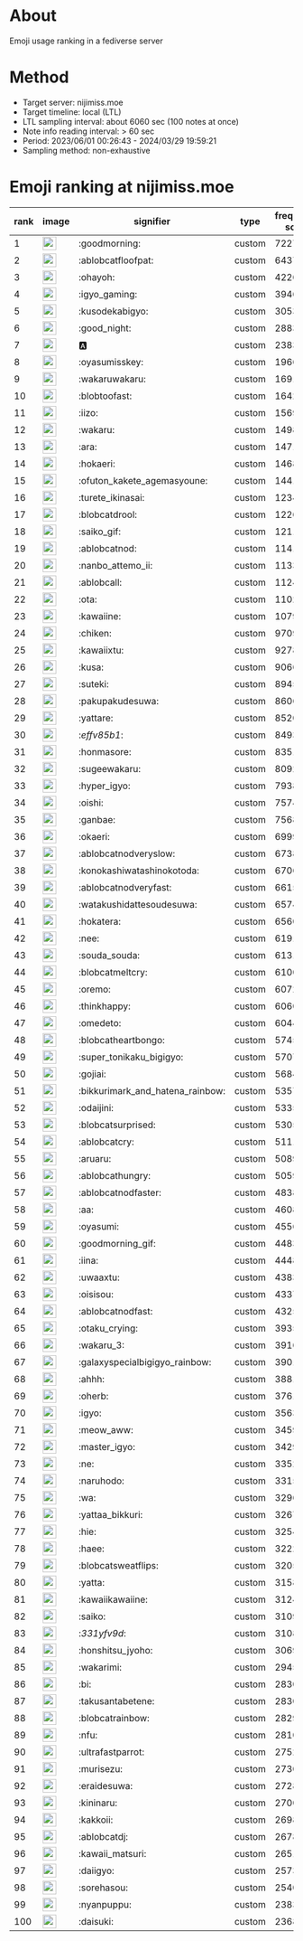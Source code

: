 # About
Emoji usage ranking in a fediverse server

# Method
- Target server: nijimiss.moe
- Target timeline: local (LTL)
- LTL sampling interval: about 6060 sec (100 notes at once)
- Note info reading interval: > 60 sec
- Period: 2023/06/01 00:26:43 - 2024/03/29 19:59:21 
- Sampling method: non-exhaustive

# Emoji ranking at nijimiss.moe

|rank|image|signifier|type|frequency score|
|----|----|----|----|----|
|1|<img height="24" src="https://nijimiss.moe/emoji/goodmorning.webp">|:goodmorning:|custom|72270|
|2|<img height="24" src="https://nijimiss.moe/emoji/ablobcatfloofpat.webp">|:ablobcatfloofpat:|custom|64378|
|3|<img height="24" src="https://nijimiss.moe/emoji/ohayoh.webp">|:ohayoh:|custom|42265|
|4|<img height="24" src="https://nijimiss.moe/emoji/igyo_gaming.webp">|:igyo_gaming:|custom|39465|
|5|<img height="24" src="https://nijimiss.moe/emoji/kusodekabigyo.webp">|:kusodekabigyo:|custom|30533|
|6|<img height="24" src="https://nijimiss.moe/emoji/good_night.webp">|:good_night:|custom|28835|
|7|<img height="24" src="https://nijimiss.moe/emoji/a.webp">|:a:|custom|23838|
|8|<img height="24" src="https://nijimiss.moe/emoji/oyasumisskey.webp">|:oyasumisskey:|custom|19668|
|9|<img height="24" src="https://nijimiss.moe/emoji/wakaruwakaru.webp">|:wakaruwakaru:|custom|16916|
|10|<img height="24" src="https://nijimiss.moe/emoji/blobtoofast.webp">|:blobtoofast:|custom|16427|
|11|<img height="24" src="https://nijimiss.moe/emoji/iizo.webp">|:iizo:|custom|15694|
|12|<img height="24" src="https://nijimiss.moe/emoji/wakaru.webp">|:wakaru:|custom|14985|
|13|<img height="24" src="https://nijimiss.moe/emoji/ara.webp">|:ara:|custom|14718|
|14|<img height="24" src="https://nijimiss.moe/emoji/hokaeri.webp">|:hokaeri:|custom|14681|
|15|<img height="24" src="https://nijimiss.moe/emoji/ofuton_kakete_agemasyoune.webp">|:ofuton_kakete_agemasyoune:|custom|14413|
|16|<img height="24" src="https://nijimiss.moe/emoji/turete_ikinasai.webp">|:turete_ikinasai:|custom|12346|
|17|<img height="24" src="https://nijimiss.moe/emoji/blobcatdrool.webp">|:blobcatdrool:|custom|12261|
|18|<img height="24" src="https://nijimiss.moe/emoji/saiko_gif.webp">|:saiko_gif:|custom|12115|
|19|<img height="24" src="https://nijimiss.moe/emoji/ablobcatnod.webp">|:ablobcatnod:|custom|11414|
|20|<img height="24" src="https://nijimiss.moe/emoji/nanbo_attemo_ii.webp">|:nanbo_attemo_ii:|custom|11331|
|21|<img height="24" src="https://nijimiss.moe/emoji/ablobcall.webp">|:ablobcall:|custom|11244|
|22|<img height="24" src="https://nijimiss.moe/emoji/ota.webp">|:ota:|custom|11029|
|23|<img height="24" src="https://nijimiss.moe/emoji/kawaiine.webp">|:kawaiine:|custom|10792|
|24|<img height="24" src="https://nijimiss.moe/emoji/chiken.webp">|:chiken:|custom|9709|
|25|<img height="24" src="https://nijimiss.moe/emoji/kawaiixtu.webp">|:kawaiixtu:|custom|9278|
|26|<img height="24" src="https://nijimiss.moe/emoji/kusa.webp">|:kusa:|custom|9066|
|27|<img height="24" src="https://nijimiss.moe/emoji/suteki.webp">|:suteki:|custom|8945|
|28|<img height="24" src="https://nijimiss.moe/emoji/pakupakudesuwa.webp">|:pakupakudesuwa:|custom|8606|
|29|<img height="24" src="https://nijimiss.moe/emoji/yattare.webp">|:yattare:|custom|8520|
|30|<img height="24" src="https://nijimiss.moe/emoji/_effv85b1_.webp">|:_effv85b1_:|custom|8493|
|31|<img height="24" src="https://nijimiss.moe/emoji/honmasore.webp">|:honmasore:|custom|8351|
|32|<img height="24" src="https://nijimiss.moe/emoji/sugeewakaru.webp">|:sugeewakaru:|custom|8092|
|33|<img height="24" src="https://nijimiss.moe/emoji/hyper_igyo.webp">|:hyper_igyo:|custom|7938|
|34|<img height="24" src="https://nijimiss.moe/emoji/oishi.webp">|:oishi:|custom|7574|
|35|<img height="24" src="https://nijimiss.moe/emoji/ganbae.webp">|:ganbae:|custom|7568|
|36|<img height="24" src="https://nijimiss.moe/emoji/okaeri.webp">|:okaeri:|custom|6999|
|37|<img height="24" src="https://nijimiss.moe/emoji/ablobcatnodveryslow.webp">|:ablobcatnodveryslow:|custom|6738|
|38|<img height="24" src="https://nijimiss.moe/emoji/konokashiwatashinokotoda.webp">|:konokashiwatashinokotoda:|custom|6706|
|39|<img height="24" src="https://nijimiss.moe/emoji/ablobcatnodveryfast.webp">|:ablobcatnodveryfast:|custom|6615|
|40|<img height="24" src="https://nijimiss.moe/emoji/watakushidattesoudesuwa.webp">|:watakushidattesoudesuwa:|custom|6574|
|41|<img height="24" src="https://nijimiss.moe/emoji/hokatera.webp">|:hokatera:|custom|6560|
|42|<img height="24" src="https://nijimiss.moe/emoji/nee.webp">|:nee:|custom|6191|
|43|<img height="24" src="https://nijimiss.moe/emoji/souda_souda.webp">|:souda_souda:|custom|6131|
|44|<img height="24" src="https://nijimiss.moe/emoji/blobcatmeltcry.webp">|:blobcatmeltcry:|custom|6100|
|45|<img height="24" src="https://nijimiss.moe/emoji/oremo.webp">|:oremo:|custom|6072|
|46|<img height="24" src="https://nijimiss.moe/emoji/thinkhappy.webp">|:thinkhappy:|custom|6060|
|47|<img height="24" src="https://nijimiss.moe/emoji/omedeto.webp">|:omedeto:|custom|6044|
|48|<img height="24" src="https://nijimiss.moe/emoji/blobcatheartbongo.webp">|:blobcatheartbongo:|custom|5745|
|49|<img height="24" src="https://nijimiss.moe/emoji/super_tonikaku_bigigyo.webp">|:super_tonikaku_bigigyo:|custom|5707|
|50|<img height="24" src="https://nijimiss.moe/emoji/gojiai.webp">|:gojiai:|custom|5684|
|51|<img height="24" src="https://nijimiss.moe/emoji/bikkurimark_and_hatena_rainbow.webp">|:bikkurimark_and_hatena_rainbow:|custom|5357|
|52|<img height="24" src="https://nijimiss.moe/emoji/odaijini.webp">|:odaijini:|custom|5335|
|53|<img height="24" src="https://nijimiss.moe/emoji/blobcatsurprised.webp">|:blobcatsurprised:|custom|5305|
|54|<img height="24" src="https://nijimiss.moe/emoji/ablobcatcry.webp">|:ablobcatcry:|custom|5111|
|55|<img height="24" src="https://nijimiss.moe/emoji/aruaru.webp">|:aruaru:|custom|5089|
|56|<img height="24" src="https://nijimiss.moe/emoji/ablobcathungry.webp">|:ablobcathungry:|custom|5059|
|57|<img height="24" src="https://nijimiss.moe/emoji/ablobcatnodfaster.webp">|:ablobcatnodfaster:|custom|4838|
|58|<img height="24" src="https://nijimiss.moe/emoji/aa.webp">|:aa:|custom|4608|
|59|<img height="24" src="https://nijimiss.moe/emoji/oyasumi.webp">|:oyasumi:|custom|4556|
|60|<img height="24" src="https://nijimiss.moe/emoji/goodmorning_gif.webp">|:goodmorning_gif:|custom|4483|
|61|<img height="24" src="https://nijimiss.moe/emoji/iina.webp">|:iina:|custom|4448|
|62|<img height="24" src="https://nijimiss.moe/emoji/uwaaxtu.webp">|:uwaaxtu:|custom|4383|
|63|<img height="24" src="https://nijimiss.moe/emoji/oisisou.webp">|:oisisou:|custom|4337|
|64|<img height="24" src="https://nijimiss.moe/emoji/ablobcatnodfast.webp">|:ablobcatnodfast:|custom|4325|
|65|<img height="24" src="https://nijimiss.moe/emoji/otaku_crying.webp">|:otaku_crying:|custom|3935|
|66|<img height="24" src="https://nijimiss.moe/emoji/wakaru_3.webp">|:wakaru_3:|custom|3916|
|67|<img height="24" src="https://nijimiss.moe/emoji/galaxyspecialbigigyo_rainbow.webp">|:galaxyspecialbigigyo_rainbow:|custom|3901|
|68|<img height="24" src="https://nijimiss.moe/emoji/ahhh.webp">|:ahhh:|custom|3881|
|69|<img height="24" src="https://nijimiss.moe/emoji/oherb.webp">|:oherb:|custom|3761|
|70|<img height="24" src="https://nijimiss.moe/emoji/igyo.webp">|:igyo:|custom|3563|
|71|<img height="24" src="https://nijimiss.moe/emoji/meow_aww.webp">|:meow_aww:|custom|3459|
|72|<img height="24" src="https://nijimiss.moe/emoji/master_igyo.webp">|:master_igyo:|custom|3429|
|73|<img height="24" src="https://nijimiss.moe/emoji/ne.webp">|:ne:|custom|3352|
|74|<img height="24" src="https://nijimiss.moe/emoji/naruhodo.webp">|:naruhodo:|custom|3315|
|75|<img height="24" src="https://nijimiss.moe/emoji/wa.webp">|:wa:|custom|3296|
|76|<img height="24" src="https://nijimiss.moe/emoji/yattaa_bikkuri.webp">|:yattaa_bikkuri:|custom|3267|
|77|<img height="24" src="https://nijimiss.moe/emoji/hie.webp">|:hie:|custom|3254|
|78|<img height="24" src="https://nijimiss.moe/emoji/haee.webp">|:haee:|custom|3222|
|79|<img height="24" src="https://nijimiss.moe/emoji/blobcatsweatflips.webp">|:blobcatsweatflips:|custom|3205|
|80|<img height="24" src="https://nijimiss.moe/emoji/yatta.webp">|:yatta:|custom|3158|
|81|<img height="24" src="https://nijimiss.moe/emoji/kawaiikawaiine.webp">|:kawaiikawaiine:|custom|3124|
|82|<img height="24" src="https://nijimiss.moe/emoji/saiko.webp">|:saiko:|custom|3109|
|83|<img height="24" src="https://nijimiss.moe/emoji/_331yfv9d_.webp">|:_331yfv9d_:|custom|3108|
|84|<img height="24" src="https://nijimiss.moe/emoji/honshitsu_jyoho.webp">|:honshitsu_jyoho:|custom|3069|
|85|<img height="24" src="https://nijimiss.moe/emoji/wakarimi.webp">|:wakarimi:|custom|2945|
|86|<img height="24" src="https://nijimiss.moe/emoji/bi.webp">|:bi:|custom|2830|
|87|<img height="24" src="https://nijimiss.moe/emoji/takusantabetene.webp">|:takusantabetene:|custom|2830|
|88|<img height="24" src="https://nijimiss.moe/emoji/blobcatrainbow.webp">|:blobcatrainbow:|custom|2829|
|89|<img height="24" src="https://nijimiss.moe/emoji/nfu.webp">|:nfu:|custom|2810|
|90|<img height="24" src="https://nijimiss.moe/emoji/ultrafastparrot.webp">|:ultrafastparrot:|custom|2752|
|91|<img height="24" src="https://nijimiss.moe/emoji/murisezu.webp">|:murisezu:|custom|2730|
|92|<img height="24" src="https://nijimiss.moe/emoji/eraidesuwa.webp">|:eraidesuwa:|custom|2728|
|93|<img height="24" src="https://nijimiss.moe/emoji/kininaru.webp">|:kininaru:|custom|2700|
|94|<img height="24" src="https://nijimiss.moe/emoji/kakkoii.webp">|:kakkoii:|custom|2698|
|95|<img height="24" src="https://nijimiss.moe/emoji/ablobcatdj.webp">|:ablobcatdj:|custom|2678|
|96|<img height="24" src="https://nijimiss.moe/emoji/kawaii_matsuri.webp">|:kawaii_matsuri:|custom|2651|
|97|<img height="24" src="https://nijimiss.moe/emoji/daiigyo.webp">|:daiigyo:|custom|2573|
|98|<img height="24" src="https://nijimiss.moe/emoji/sorehasou.webp">|:sorehasou:|custom|2540|
|99|<img height="24" src="https://nijimiss.moe/emoji/nyanpuppu.webp">|:nyanpuppu:|custom|2383|
|100|<img height="24" src="https://nijimiss.moe/emoji/daisuki.webp">|:daisuki:|custom|2368|
